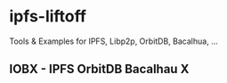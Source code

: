 # ipfs-liftoff
Tools &amp; Examples for IPFS, Libp2p, OrbitDB, Bacalhua, ...


## IOBX - IPFS OrbitDB Bacalhau X
